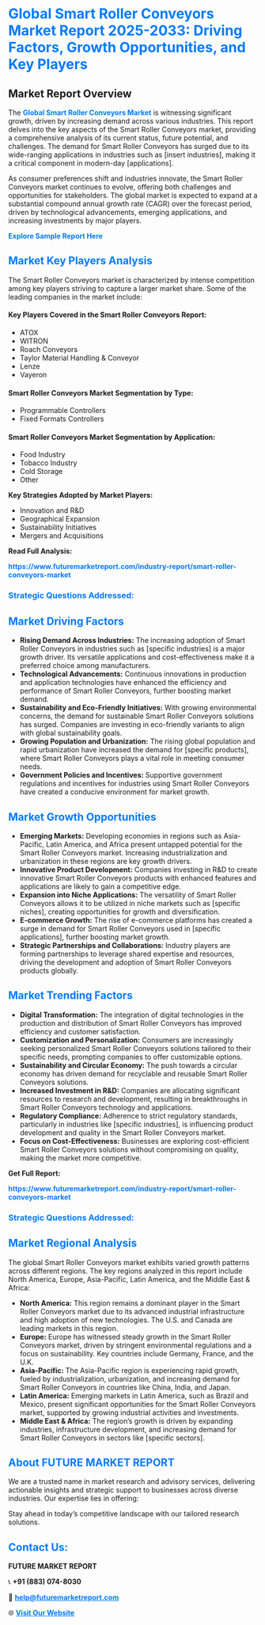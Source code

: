 <h1 style="color: #007BFF;">Global Smart Roller Conveyors Market Report 2025-2033: Driving Factors, Growth Opportunities, and Key Players</h1>

<section id="overview">
<h2>Market Report Overview</h2>
<p>The <a href="https://www.futuremarketreport.com/industry-report/smart-roller-conveyors-market" style="color: #007BFF; text-decoration: none;"><strong>Global Smart Roller Conveyors Market</strong></a> is witnessing significant growth, driven by increasing demand across various industries. This report delves into the key aspects of the Smart Roller Conveyors market, providing a comprehensive analysis of its current status, future potential, and challenges. The demand for Smart Roller Conveyors has surged due to its wide-ranging applications in industries such as [insert industries], making it a critical component in modern-day [applications].</p>
<p>As consumer preferences shift and industries innovate, the Smart Roller Conveyors market continues to evolve, offering both challenges and opportunities for stakeholders. The global market is expected to expand at a substantial compound annual growth rate (CAGR) over the forecast period, driven by technological advancements, emerging applications, and increasing investments by major players.</p>
</section>

<section id="overview">
<p><a href="https://www.futuremarketreport.com/request-sample/reportId=86802" style="color: #007BFF; text-decoration: none;"><strong>Explore Sample Report Here</strong></a></p>
</section>

<section id="key-players">
<h2 style="color: #007BFF;">Market Key Players Analysis</h2>
<p>The Smart Roller Conveyors market is characterized by intense competition among key players striving to capture a larger market share. Some of the leading companies in the market include:</p>
<h4>Key Players Covered in the Smart Roller Conveyors Report:</h4>
<ul><li>ATOX</li><li>WITRON</li><li>Roach Conveyors</li><li>Taylor Material Handling &amp; Conveyor</li><li>Lenze</li><li>Vayeron</li></ul>
<h4>Smart Roller Conveyors Market Segmentation by Type:</h4>
<ul><li>Programmable Controllers</li><li>Fixed Formats Controllers</li></ul>

<h4>Smart Roller Conveyors Market Segmentation by Application:</h4>
<ul><li>Food Industry</li><li>Tobacco Industry</li><li>Cold Storage</li><li>Other</li></ul>
<p><strong>Key Strategies Adopted by Market Players:</strong></p>
<ul>
<li>Innovation and R&D</li>
<li>Geographical Expansion</li>
<li>Sustainability Initiatives</li>
<li>Mergers and Acquisitions</li>
</ul>
</section>

<section>
<p><strong>Read Full Analysis: </strong></p><a href="https://www.futuremarketreport.com/industry-report/smart-roller-conveyors-market" style="color: #007BFF; text-decoration: none;"><strong>https://www.futuremarketreport.com/industry-report/smart-roller-conveyors-market</strong></a>
<h3 style="color: #007BFF;">Strategic Questions Addressed:</h3>
</section>

<section id="driving-factors">
<h2 style="color: #007BFF;">Market Driving Factors</h2>
<ul>
<li><strong>Rising Demand Across Industries:</strong> The increasing adoption of Smart Roller Conveyors in industries such as [specific industries] is a major growth driver. Its versatile applications and cost-effectiveness make it a preferred choice among manufacturers.</li>
<li><strong>Technological Advancements:</strong> Continuous innovations in production and application technologies have enhanced the efficiency and performance of Smart Roller Conveyors, further boosting market demand.</li>
<li><strong>Sustainability and Eco-Friendly Initiatives:</strong> With growing environmental concerns, the demand for sustainable Smart Roller Conveyors solutions has surged. Companies are investing in eco-friendly variants to align with global sustainability goals.</li>
<li><strong>Growing Population and Urbanization:</strong> The rising global population and rapid urbanization have increased the demand for [specific products], where Smart Roller Conveyors plays a vital role in meeting consumer needs.</li>
<li><strong>Government Policies and Incentives:</strong> Supportive government regulations and incentives for industries using Smart Roller Conveyors have created a conducive environment for market growth.</li>
</ul>
</section>

<section id="growth-opportunities">
<h2 style="color: #007BFF;">Market Growth Opportunities</h2>
<ul>
<li><strong>Emerging Markets:</strong> Developing economies in regions such as Asia-Pacific, Latin America, and Africa present untapped potential for the Smart Roller Conveyors market. Increasing industrialization and urbanization in these regions are key growth drivers.</li>
<li><strong>Innovative Product Development:</strong> Companies investing in R&D to create innovative Smart Roller Conveyors products with enhanced features and applications are likely to gain a competitive edge.</li>
<li><strong>Expansion into Niche Applications:</strong> The versatility of Smart Roller Conveyors allows it to be utilized in niche markets such as [specific niches], creating opportunities for growth and diversification.</li>
<li><strong>E-commerce Growth:</strong> The rise of e-commerce platforms has created a surge in demand for Smart Roller Conveyors used in [specific applications], further boosting market growth.</li>
<li><strong>Strategic Partnerships and Collaborations:</strong> Industry players are forming partnerships to leverage shared expertise and resources, driving the development and adoption of Smart Roller Conveyors products globally.</li>
</ul>
</section>

<section id="trending-factors">
<h2 style="color: #007BFF;">Market Trending Factors</h2>
<ul>
<li><strong>Digital Transformation:</strong> The integration of digital technologies in the production and distribution of Smart Roller Conveyors has improved efficiency and customer satisfaction.</li>
<li><strong>Customization and Personalization:</strong> Consumers are increasingly seeking personalized Smart Roller Conveyors solutions tailored to their specific needs, prompting companies to offer customizable options.</li>
<li><strong>Sustainability and Circular Economy:</strong> The push towards a circular economy has driven demand for recyclable and reusable Smart Roller Conveyors solutions.</li>
<li><strong>Increased Investment in R&D:</strong> Companies are allocating significant resources to research and development, resulting in breakthroughs in Smart Roller Conveyors technology and applications.</li>
<li><strong>Regulatory Compliance:</strong> Adherence to strict regulatory standards, particularly in industries like [specific industries], is influencing product development and quality in the Smart Roller Conveyors market.</li>
<li><strong>Focus on Cost-Effectiveness:</strong> Businesses are exploring cost-efficient Smart Roller Conveyors solutions without compromising on quality, making the market more competitive.</li>
</ul>
</section>

<section>
<p><strong>Get Full Report: </strong></p><a href="https://www.futuremarketreport.com/industry-report/smart-roller-conveyors-market" style="color: #007BFF; text-decoration: none;"><strong>https://www.futuremarketreport.com/industry-report/smart-roller-conveyors-market</strong></a>
<h3 style="color: #007BFF;">Strategic Questions Addressed:</h3>
</section>


<section id="regional-analysis">
<h2 style="color: #007BFF;">Market Regional Analysis</h2>
<p>The global Smart Roller Conveyors market exhibits varied growth patterns across different regions. The key regions analyzed in this report include North America, Europe, Asia-Pacific, Latin America, and the Middle East & Africa:</p>
<ul>
<li><strong>North America:</strong> This region remains a dominant player in the Smart Roller Conveyors market due to its advanced industrial infrastructure and high adoption of new technologies. The U.S. and Canada are leading markets in this region.</li>
<li><strong>Europe:</strong> Europe has witnessed steady growth in the Smart Roller Conveyors market, driven by stringent environmental regulations and a focus on sustainability. Key countries include Germany, France, and the U.K.</li>
<li><strong>Asia-Pacific:</strong> The Asia-Pacific region is experiencing rapid growth, fueled by industrialization, urbanization, and increasing demand for Smart Roller Conveyors in countries like China, India, and Japan.</li>
<li><strong>Latin America:</strong> Emerging markets in Latin America, such as Brazil and Mexico, present significant opportunities for the Smart Roller Conveyors market, supported by growing industrial activities and investments.</li>
<li><strong>Middle East & Africa:</strong> The region’s growth is driven by expanding industries, infrastructure development, and increasing demand for Smart Roller Conveyors in sectors like [specific sectors].</li>
</ul>
</section>

<footer>
<h2 style="color: #007BFF;">About FUTURE MARKET REPORT</h2>
<p>We are a trusted name in market research and advisory services, delivering actionable insights and strategic support to businesses across diverse industries. Our expertise lies in offering:</p>

<p>Stay ahead in today’s competitive landscape with our tailored research solutions.</p>

<h2 style="color: #007BFF;">Contact Us:</h2>
<p><strong>FUTURE MARKET REPORT</strong></p>
<p>📞 <strong>+91 (883) 074-8030</strong></p>
<p>📧 <strong><a href="mailto:help@futuremarketreport.com" style="color: #007BFF;">help@futuremarketreport.com</a></strong></p>
<p>🌐 <strong><a href="https://www.futuremarketreport.com/" style="color: #007BFF;">Visit Our Website</a></strong></p>
</footer>